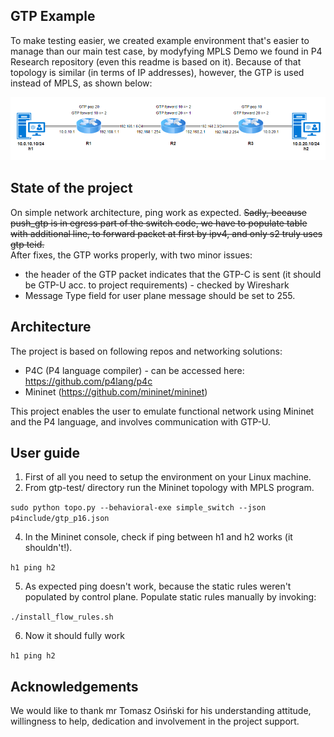 ## GTP Example ##
To make testing easier, we created example environment that's easier to manage than our main test case, by modyfying MPLS Demo we found in P4 Research repository (even this readme is based on it). Because of that topology is similar (in terms of IP addresses), however, the GTP is used instead of MPLS, as shown below:
<p align="center">
  <img src="images/GTP diagram.PNG" />
</p>

## State of the project ##
On simple network architecture, ping work as expected. ~~Sadly, because push_gtp is in egress part of the switch code, we have to populate table with additional line, to forward packet at first by ipv4, and only s2 truly uses gtp teid.~~  
After fixes, the GTP works properly, with two minor issues:
* the header of the GTP packet indicates that the GTP-C is sent (it should be GTP-U acc. to project requirements) - checked by Wireshark
* Message Type field for user plane message should be set to 255.

## Architecture ##
The project is based on following repos and networking solutions:
* P4C (P4 language compiler) - can be accessed here: https://github.com/p4lang/p4c
* Mininet (https://github.com/mininet/mininet)

This project enables the user to emulate functional network using Mininet and the P4 language, and involves communication with GTP-U.

## User guide ##

1. First of all you need to setup the environment on your Linux machine.
2. From gtp-test/ directory run the Mininet topology with MPLS program.

`sudo python topo.py --behavioral-exe simple_switch --json p4include/gtp_p16.json`

4. In the Mininet console, check if ping between h1 and h2 works (it shouldn't!).

`h1 ping h2`

5. As expected ping doesn't work, because the static rules weren't populated by control plane. Populate static rules manually by invoking:

`./install_flow_rules.sh`

6. Now it should fully work

`h1 ping h2`

## Acknowledgements ##
We would like to thank mr Tomasz Osiński for his understanding attitude, willingness to help, dedication and involvement in the project support.
